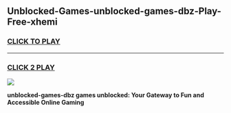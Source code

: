 
## Unblocked-Games-unblocked-games-dbz-Play-Free-xhemi
<h3>
<a href="https://premium76.site?title=unblocked-games-dbz&ref=18A1">CLICK TO PLAY</a></h3>
<hr>

<h3>
<a href="https://premium76.site?title=unblocked-games-dbz&ref=18A1">CLICK 2 PLAY</a>
  
</h3>

<a href="https://premium76.site?title=unblocked-games-dbz&ref=18A1"><img src="https://clearcache.store/games.png"></a>


**unblocked-games-dbz games unblocked: Your Gateway to Fun and Accessible Online Gaming**
